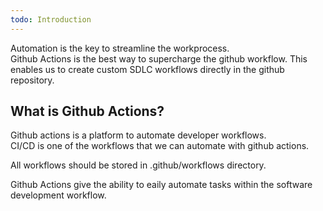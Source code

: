 ```yaml
---
todo: Introduction
---
```


Automation is the key to streamline the workprocess.     
Github Actions is the best way to supercharge the github workflow.  This enables us to create custom SDLC workflows directly in the github repository.

## What is Github Actions?
Github actions is a platform to automate developer workflows.    
CI/CD is one of the workflows that we can automate with github actions.   

All workflows should be stored in .github/workflows directory.

Github Actions give the ability to eaily automate tasks within the software development workflow.

